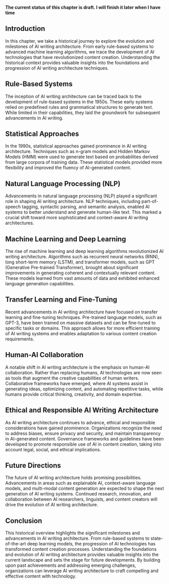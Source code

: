 **The current status of this chapter is draft. I will finish it later when I have time**

Introduction
------------

In this chapter, we take a historical journey to explore the evolution and milestones of AI writing architecture. From early rule-based systems to advanced machine learning algorithms, we trace the development of AI technologies that have revolutionized content creation. Understanding the historical context provides valuable insights into the foundations and progression of AI writing architecture techniques.

Rule-Based Systems
------------------

The inception of AI writing architecture can be traced back to the development of rule-based systems in the 1950s. These early systems relied on predefined rules and grammatical structures to generate text. While limited in their capabilities, they laid the groundwork for subsequent advancements in AI writing.

Statistical Approaches
----------------------

In the 1990s, statistical approaches gained prominence in AI writing architecture. Techniques such as n-gram models and Hidden Markov Models (HMM) were used to generate text based on probabilities derived from large corpora of training data. These statistical models provided more flexibility and improved the fluency of AI-generated content.

Natural Language Processing (NLP)
---------------------------------

Advancements in natural language processing (NLP) played a significant role in shaping AI writing architecture. NLP techniques, including part-of-speech tagging, syntactic parsing, and semantic analysis, enabled AI systems to better understand and generate human-like text. This marked a crucial shift toward more sophisticated and context-aware AI writing architectures.

Machine Learning and Deep Learning
----------------------------------

The rise of machine learning and deep learning algorithms revolutionized AI writing architecture. Algorithms such as recurrent neural networks (RNN), long short-term memory (LSTM), and transformer models, such as GPT (Generative Pre-trained Transformer), brought about significant improvements in generating coherent and contextually relevant content. These models learned from vast amounts of data and exhibited enhanced language generation capabilities.

Transfer Learning and Fine-Tuning
---------------------------------

Recent advancements in AI writing architecture have focused on transfer learning and fine-tuning techniques. Pre-trained language models, such as GPT-3, have been trained on massive datasets and can be fine-tuned to specific tasks or domains. This approach allows for more efficient training of AI writing systems and enables adaptation to various content creation requirements.

Human-AI Collaboration
----------------------

A notable shift in AI writing architecture is the emphasis on human-AI collaboration. Rather than replacing humans, AI technologies are now seen as tools that augment the creative capabilities of human writers. Collaborative frameworks have emerged, where AI systems assist in generating ideas, optimizing content, and automating repetitive tasks, while humans provide critical thinking, creativity, and domain expertise.

Ethical and Responsible AI Writing Architecture
-----------------------------------------------

As AI writing architecture continues to advance, ethical and responsible considerations have gained prominence. Organizations recognize the need to address biases, ensure privacy and security, and maintain transparency in AI-generated content. Governance frameworks and guidelines have been developed to promote responsible use of AI in content creation, taking into account legal, social, and ethical implications.

Future Directions
-----------------

The future of AI writing architecture holds promising possibilities. Advancements in areas such as explainable AI, context-aware language models, and multi-modal content generation are expected to shape the next generation of AI writing systems. Continued research, innovation, and collaboration between AI researchers, linguists, and content creators will drive the evolution of AI writing architecture.

Conclusion
----------

This historical overview highlights the significant milestones and advancements in AI writing architecture. From rule-based systems to state-of-the-art deep learning models, the progression of AI technologies has transformed content creation processes. Understanding the foundations and evolution of AI writing architecture provides valuable insights into the current landscape and sets the stage for future developments. By building upon past achievements and addressing emerging challenges, organizations can leverage AI writing architecture to craft compelling and effective content with technology.
